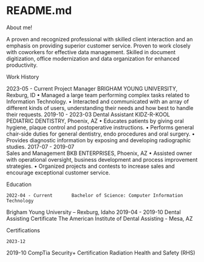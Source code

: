 # README.md
About me!

A proven and recognized professional with skilled client interaction and an emphasis on providing superior customer service. Proven to work closely with coworkers for effective data management. Skilled in document digitization, office modernization and data organization for enhanced productivity.
 
Work History
 
2023-05 - Current
	 	Project Manager
BRIGHAM YOUNG UNIVERSITY, Rexburg, ID
•	Managed a large team performing complex tasks related to Information Technology.
•	Interacted and communicated with an array of different kinds of users, understanding their needs and how best to handle their requests.
2019-10 - 2023-03
    Dental Assistant
KIDZ-R-KOOL PEDIATRIC DENTISTRY, Phoenix, AZ
•	Educates patients by giving oral hygiene, plaque control and postoperative instructions.
•	Performs general chair-side duties for general dentistry, endo procedures and oral surgery.
•	Provides diagnostic information by exposing and developing radiographic studies.
2017-07 - 2019-07	 	
  Sales and Management
BKB ENTERPRISES, Phoenix, AZ
•	Assisted owner with operational oversight, business development and process improvement strategies.
•	Organized projects and contests to increase sales and encourage exceptional customer service.

Education
 
 	2022-04 - Current	 	Bachelor of Science: Computer Information Technology
Brigham Young University – Rexburg, Idaho
 	2019-04 - 2019-10	 	Dental Assisting Certificate 
The American Institute of Dental Assisting - Mesa, AZ 
 
Certifications
 
 	2023-12
2019-10	 	CompTia Security+ Certification
Radiation Health and Safety (RHS)
